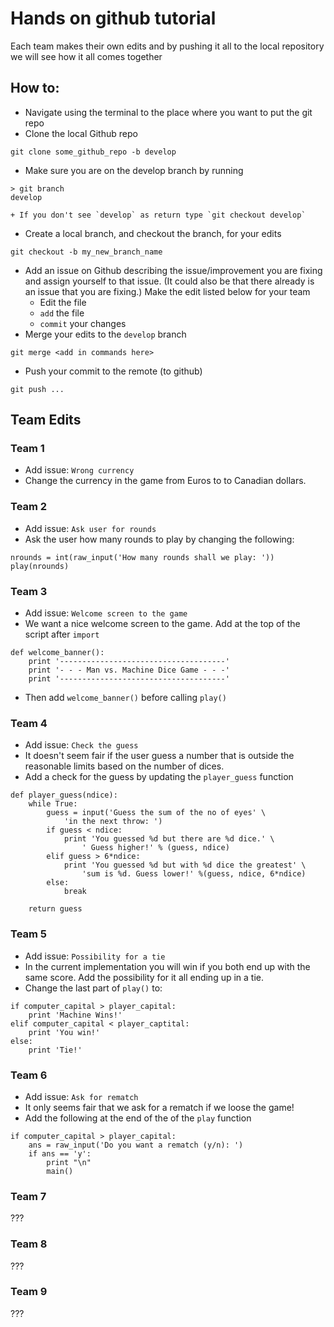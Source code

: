 # Hands on github tutorial

Each team makes their own edits and by pushing it all to the local repository we will see how it all comes together

## How to:
- Navigate using the terminal to the place where you want to put the git repo
- Clone the local Github repo
```
git clone some_github_repo -b develop
```
- Make sure you are on the develop branch by running
```
> git branch
develop
```
    + If you don't see `develop` as return type `git checkout develop`
- Create a local branch, and checkout the branch, for your edits
```
git checkout -b my_new_branch_name
```
- Add an issue on Github describing the issue/improvement you are fixing and assign yourself to that issue. (It could also be that there already is an issue that you are fixing.)
Make the edit listed below for your team
    + Edit the file
    + `add` the file
    + `commit` your changes
- Merge your edits to the `develop` branch
```
git merge <add in commands here>
```
- Push your commit to the remote (to github)
```
git push ...
```


## Team Edits

### Team 1
- Add issue: `Wrong currency`
- Change the currency in the game from Euros to to Canadian dollars.

### Team 2
- Add issue: `Ask user for rounds`
- Ask the user how many rounds to play by changing the following:
```
nrounds = int(raw_input('How many rounds shall we play: '))
play(nrounds)
```


### Team 3
- Add issue: `Welcome screen to the game`
- We want a nice welcome screen to the game. Add at the top of the script after `import`
```
def welcome_banner():
    print '-------------------------------------'
    print '- - - Man vs. Machine Dice Game - - -'
    print '-------------------------------------'
```
- Then add `welcome_banner()` before calling `play()`

### Team 4
- Add issue: `Check the guess`
- It doesn't seem fair if the user guess a number that is outside the reasonable limits based on the number of dices.
- Add a check for the guess by updating the `player_guess` function
```
def player_guess(ndice):
    while True:
        guess = input('Guess the sum of the no of eyes' \
            'in the next throw: ')
        if guess < ndice:
            print 'You guessed %d but there are %d dice.' \
                ' Guess higher!' % (guess, ndice)
        elif guess > 6*ndice:
            print 'You guessed %d but with %d dice the greatest' \
                'sum is %d. Guess lower!' %(guess, ndice, 6*ndice)
        else:
            break

    return guess
```

### Team 5
- Add issue: `Possibility for a tie`
- In the current implementation you will win if you both end up with the same score. Add the possibility for it all ending up in a tie.
- Change the last part of `play()` to:
```
if computer_capital > player_capital:
    print 'Machine Wins!'
elif computer_capital < player_captital:
    print 'You win!'
else:
    print 'Tie!'
```

### Team 6
- Add issue: `Ask for rematch`
- It only seems fair that we ask for a rematch if we loose the game!
- Add the following at the end of the of the `play` function
```
if computer_capital > player_capital:
    ans = raw_input('Do you want a rematch (y/n): ')
    if ans == 'y':
        print "\n"
        main()
```

### Team 7
???

### Team 8
???

### Team 9
???

